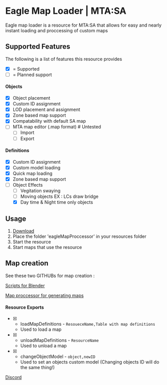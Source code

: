 # Eagle Map Loader | MTA:SA

Eagle map loader is a resource for MTA:SA that allows for easy and nearly instant loading and proccessing of custom maps

## Supported Features

The following is a list of features this resource provides
- [x] = Supported
- [ ] = Planned support

#### Objects

- [X] Object placement
- [X] Custom ID assignment
- [x] LOD placement and assignment
- [X] Zone based map support
- [x] Compatability with default SA map
- [ ] MTA map editor (.map format) # Untested
  - [ ] Import
  - [ ] Export
  
#### Definitions

- [X] Custom ID assignment
- [X] Custom model loading
- [X] Quick map loading
- [X] Zone based map support
- [ ] Object Effects
  - [ ] Vegitation swaying
  - [ ] Moving objects EX : LCs draw bridge
  - [X] Day time & Night time only objects

## Usage

1. [Download](https://github.com/BlueEagle12/MTA-SA---Eagle-Loader/tree/2.0) 
2. Place the folder 'eagleMapProccessor' in your resources folder
3. Start the resource
4. Start maps that use the resource

## Map creation

See these two GITHUBs for map creation : 

[Scripts for Blender](https://github.com/BlueEagle12/Eagle-Map-Proccessor---Blender-Scripts)

[Map proccessor for generating maps](https://github.com/BlueEagle12/MTA-SA-Eagle-Map-Proccessor)

#### Resource Exports

* [X] - loadMapDefinitions - `ResoueceName,Table with map definitions`
  - Used to load a map
* [X] - unloadMapDefinitions - `ResourceName`
  - Used to unload a map
* [X] - changeObjectModel - `object,newID`
  - Used to set an objects custom model (Changing objects ID will do the same thing!)


[Discord](https://discord.gg/dp5sp7tD3B)
